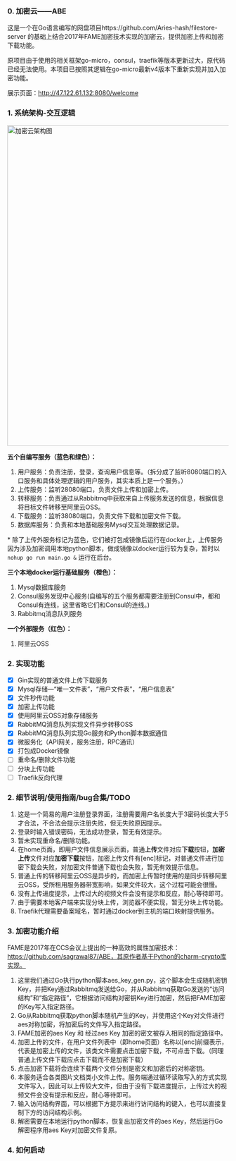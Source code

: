 ### 0. 加密云——ABE

这是一个在Go语言编写的网盘项目https://github.com/Aries-hash/filestore-server 的基础上结合2017年FAME加密技术实现的加密云，提供加密上传和加密下载功能。

原项目由于使用的相关框架go-micro，consul，traefik等版本更新过大，原代码已经无法使用。本项目已按照其逻辑在go-micro最新v4版本下重新实现并加入加密功能。

展示页面：http://47.122.61.132:8080/welcome

### 1. 系统架构-交互逻辑

<img width="728" alt="加密云架构图" src="https://github.com/qs3c/fileserver-ABE/assets/106737061/a16dfcca-8e33-4bfb-84d0-ed36733bb121">

**五个自编写服务（蓝色和绿色）：**

1. 用户服务：负责注册，登录，查询用户信息等。（拆分成了监听8080端口的入口服务和具体处理逻辑的用户服务，其实本质上是一个服务。）
2. 上传服务：监听28080端口，负责文件上传和加密上传。
3. 转移服务：负责通过从Rabbitmq中获取来自上传服务发送的信息，根据信息将目标文件转移至阿里云OSS。
4. 下载服务：监听38080端口，负责文件下载和加密文件下载。
5. 数据库服务：负责和本地基础服务Mysql交互处理数据记录。

\* 除了上传外服务标记为蓝色，它们被打包成镜像后运行在docker上，上传服务因为涉及加密调用本地python脚本，做成镜像以docker运行较为复杂，暂时以`nohup go run main.go &` 运行在后台。

**三个本地docker运行基础服务（橙色）：**

1. Mysql数据库服务
2. Consul服务发现中心服务(自编写的五个服务都需要注册到Consul中，都和Consul有连线，这里省略它们和Consul的连线。)
3. Rabbitmq消息队列服务

**一个外部服务（红色）：**

1. 阿里云OSS

### 2. 实现功能

- [x] Gin实现的普通文件上传下载服务
- [x] Mysql存储—“唯一文件表”，“用户文件表”，“用户信息表”
- [x] 文件秒传功能
- [x] 加密上传功能
- [x] 使用阿里云OSS对象存储服务
- [x] RabbitMQ消息队列实现文件异步转移OSS
- [x] RabbitMQ消息队列实现Go服务和Python脚本数据通信
- [x] 微服务化（API网关，服务注册，RPC通讯）
- [x] 打包成Docker镜像
- [ ] 重命名/删除文件功能
- [ ] 分块上传功能
- [ ] Traefik反向代理

### 2. 细节说明/使用指南/bug合集/TODO

1. 这是一个简易的用户注册登录界面，注册需要用户名长度大于3密码长度大于5才合法，不合法会提示注册失败，但无失败原因提示。
2. 登录时输入错误密码，无法成功登录，暂无有效提示。
3. 暂未实现重命名/删除功能。
4. 在home页面，即用户文件信息展示页面，普通**上传**文件对应**下载**按钮，**加密上传**文件对应**加密下载**按钮，加密上传文件有[enc]标记，对普通文件进行加密下载会失败，对加密文件普通下载也会失败，暂无有效提示信息。
5. 普通上传的转移阿里云OSS是异步的，而加密上传暂时使用的是同步转移阿里云OSS，受所租用服务器带宽影响，如果文件较大，这个过程可能会很慢。
6. 没有上传进度提示，上传过大的视频文件会没有提示和反应，耐心等待即可。
7. 由于需要本地客户端来实现分块上传，浏览器不便实现，暂无分块上传功能。
8. Traefik代理需要备案域名，暂时通过docker到主机的端口映射提供服务。

### 3. 加密功能介绍

FAME是2017年在CCS会议上提出的一种高效的属性加密技术：https://github.com/sagrawal87/ABE，其原作者基于Python的charm-crypto库实现。

1. 这里我们通过Go执行python脚本aes_key_gen.py，这个脚本会生成随机密钥Key，并把Key通过Rabbitmq发送给Go，并从Rabbitmq获取Go发送的“访问结构”和“指定路径”，它根据访问结构对密钥Key进行加密，然后把FAME加密的Key写入指定路径。
2. Go从Rabbitmq获取python脚本随机产生的Key，并使用这个Key对文件进行aes对称加密，将加密后的文件写入指定路径。
3. FAME加密的aes Key 和 经过aes Key 加密的密文被存入相同的指定路径中。
4. 加密上传的文件，在用户文件列表中（即home页面）名称以[enc]前缀表示，代表是加密上传的文件，该类文件需要点击加密下载，不可点击下载。（同理普通上传文件下载应点击下载而不是加密下载）
5. 点击加密下载将会连续下载两个文件分别是密文和加密后的对称密钥。
6. 本服务适合各类图片文档类小文件上传。服务端通过循环读取写入的方式实现文件写入，因此可以上传较大文件，但由于没有下载进度提示，上传过大的视频文件会没有提示和反应，耐心等待即可。
7. 输入访问结构界面，可以根据下方提示来进行访问结构的键入，也可以直接复制下方的访问结构示例。
8. 解密需要在本地运行python脚本，恢复出加密文件的aes Key，然后运行Go解密程序用aes Key对加密文件复原。

### 4. 如何启动

